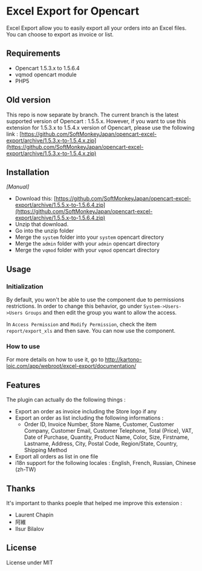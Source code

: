 # Excel Export for Opencart

Excel Export allow you to easily export all your orders into an Excel files. You can choose to export as invoice or list.


## Requirements

* Opencart 1.5.3.x to 1.5.6.4
* vqmod opencart module
* PHP5

## Old version

This repo is now separate by branch. The current branch is the latest supported version of Opencart : 1.5.5.x. However, if you want to use this extension for 1.5.3.x to 1.5.4.x version of Opencart, please use the following link : [https://github.com/SoftMonkeyJapan/opencart-excel-export/archive/1.5.3.x-to-1.5.4.x.zip](https://github.com/SoftMonkeyJapan/opencart-excel-export/archive/1.5.3.x-to-1.5.4.x.zip)


## Installation

_[Manual]_

* Download this: [https://github.com/SoftMonkeyJapan/opencart-excel-export/archive/1.5.5.x-to-1.5.6.4.zip](https://github.com/SoftMonkeyJapan/opencart-excel-export/archive/1.5.5.x-to-1.5.6.4.zip)
* Unzip that download.
* Go into the unzip folder
* Merge the `system` folder into your `system` opencart directory
* Merge the `admin` folder with your `admin` opencart directory
* Merge the `vqmod` folder with your `vqmod` opencart directory


## Usage

### Initialization

By default, you won't be able to use the component due to permissions restrictions. In order to change this behavior, go under `System->Users->Users Groups` and then edit the group you want to allow the access. 

In `Access Permission` and `Modify Permission`, check the item `report/export_xls` and then save. You can now use the component.


### How to use

For more details on how to use it, go to http://kartono-loic.com/app/webroot/excel-export/documentation/


## Features

The plugin can actually do the following things :  
- Export an order as invoice including the Store logo if any
- Export an order as list including the following informations :
    - Order ID, Invoice Number, Store Name, Customer, Customer Company, Customer Email, Customer Telephone, Total (Price), VAT, Date of Purchase, Quantity, Product Name, Color, Size, Firstname, Lastname, Address, City, Postal Code, Region/State, Country, Shipping Method
- Export all orders as list in one file
- i18n support for the following locales : English, French, Russian, Chinese (zh-TW)


## Thanks

It's important to thanks poeple that helped me improve this extension : 
- Laurent Chapin
- 阿維
- Ilsur Bilalov

## License

License under MIT
